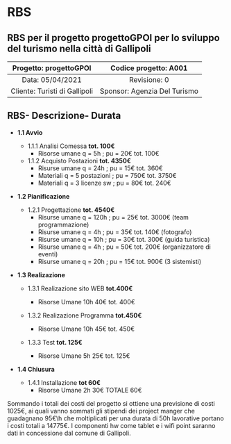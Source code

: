 # RBS
## RBS per il progetto progettoGPOI per lo sviluppo del turismo nella città di Gallipoli

| Progetto: progettoGPOI | Codice progetto: A001 |
| :----: | :----: |
| Data: 05/04/2021  | Revisione: 0 |
| Cliente: Turisti di Gallipoli | Sponsor: Agenzia Del Turismo  |

## **RBS**- **Descrizione**- **Durata**
  * **1.1 Avvio**
     * 1.1.1 Analisi Comessa  **tot. 100€**
       *  Risorse umane q = 5h ; pu = 20€   tot. 100€
     * 1.1.2 Acquisto Postazioni   **tot. 4350€**   
       *  Risurse umane q = 24h ; pu = 15€   tot. 360€
       *  Materiali q = 5 postazioni ; pu = 750€   tot. 3750€
       *  Materiali q = 3 licenze sw ; pu = 80€   tot. 240€
    
  * **1.2 Pianificazione** 
    * 1.2.1 Progettazione  **tot. 4540€**
      *   Risurse umane q = 120h ; pu = 25€   tot. 3000€ (team programmazione)
      *   Risurse umane q = 4h ; pu = 35€   tot. 140€ (fotografo)
      *   Risurse umane q = 10h ; pu = 30€   tot. 300€ (guida turistica)
      *   Risurse umane q = 4h ; pu = 50€   tot. 200€ (organizzatore di eventi)
      *   Risurse umane q = 20h ; pu = 15€   tot. 900€ (3 sistemisti)
  
  * **1.3 Realizazione**
       * 1.3.1 Realizazione sito WEB  **tot.400€** 
          * Risorse Umane 10h 40€  tot. 400€
          
     * 1.3.2 Realizazione Programma **tot.450€**
        *   Risorse Umane 10h 45€ tot. 450€
       
      * 1.3.3 Test **tot. 125€**
        * Risorse Umane 5h 25€ tot. 125€ 
* **1.4 Chiusura**
     * 1.4.1  Installazione **tot 60€**
          * Risorse Umane 2h 30€ TOTALE 60€  

Sommando i totali dei costi del progetto si ottiene una previsione di costi 1025€, ai quali vanno sommati gli stipendi dei project manger che guadagnano 95€\h che moltiplicati per una durata di 50h lavorative portano i costi totali a 14775€.
I componenti hw come tablet e i wifi point saranno dati in concessione dal comune di Gallipoli.
